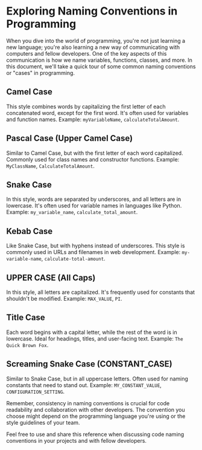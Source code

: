 # Exploring Naming Conventions in Programming

When you dive into the world of programming, you're not just learning a new language; you're also learning a new way of communicating with computers and fellow developers. One of the key aspects of this communication is how we name variables, functions, classes, and more. In this document, we'll take a quick tour of some common naming conventions or "cases" in programming.

## Camel Case
This style combines words by capitalizing the first letter of each concatenated word, except for the first word. It's often used for variables and function names.
Example: `myVariableName`, `calculateTotalAmount`.

## Pascal Case (Upper Camel Case)
Similar to Camel Case, but with the first letter of each word capitalized. Commonly used for class names and constructor functions.
Example: `MyClassName`, `CalculateTotalAmount`.

## Snake Case
In this style, words are separated by underscores, and all letters are in lowercase. It's often used for variable names in languages like Python.
Example: `my_variable_name`, `calculate_total_amount`.

## Kebab Case
Like Snake Case, but with hyphens instead of underscores. This style is commonly used in URLs and filenames in web development.
Example: `my-variable-name`, `calculate-total-amount`.

## UPPER CASE (All Caps)
In this style, all letters are capitalized. It's frequently used for constants that shouldn't be modified.
Example: `MAX_VALUE`, `PI`.

## Title Case
Each word begins with a capital letter, while the rest of the word is in lowercase. Ideal for headings, titles, and user-facing text.
Example: `The Quick Brown Fox`.

## Screaming Snake Case (CONSTANT_CASE)
Similar to Snake Case, but in all uppercase letters. Often used for naming constants that need to stand out.
Example: `MY_CONSTANT_VALUE`, `CONFIGURATION_SETTING`.

Remember, consistency in naming conventions is crucial for code readability and collaboration with other developers. The convention you choose might depend on the programming language you're using or the style guidelines of your team.

Feel free to use and share this reference when discussing code naming conventions in your projects and with fellow developers.
